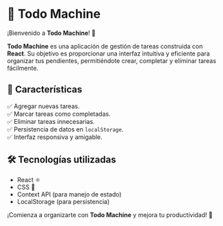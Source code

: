# 📝 Todo Machine  

¡Bienvenido a **Todo Machine**! 🚀  

**Todo Machine** es una aplicación de gestión de tareas construida con **React**. Su objetivo es proporcionar una interfaz intuitiva y eficiente para organizar tus pendientes, permitiéndote crear, completar y eliminar tareas fácilmente.  

## 📌 Características  

✅ Agregar nuevas tareas.  
✅ Marcar tareas como completadas.  
✅ Eliminar tareas innecesarias.  
✅ Persistencia de datos en `localStorage`.  
✅ Interfaz responsiva y amigable.  

## 🛠️ Tecnologías utilizadas  

- React  ⚛️  
- CSS 🎨  
- Context API (para manejo de estado)  
- LocalStorage (para persistencia)  

¡Comienza a organizarte con **Todo Machine** y mejora tu productividad! 🚀 
